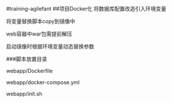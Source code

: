 #training-agilefant
##项目Docker化
将数据库配置改造引入环境变量

将变量替换脚本copy到镜像中

web容器中war包需提前解压

启动镜像时根据环境变量动态替换参数

###脚本放置目录

webapp/Dockerfile

webapp/docker-compose.yml

webapp/init.sh

